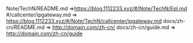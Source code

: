 Note/TechN/README.md        =>https://blog.1112233.xyz/#/Note/TechN/Epl.md 
#/callcenter/ipgateway.md         => https://blog.1112233.xyz/#/Note/TechN/callcenter/ipgateway.md
docs/zh-cn/README.md  => http://domain.com/zh-cn/
docs/zh-cn/guide.md   => http://domain.com/zh-cn/guide